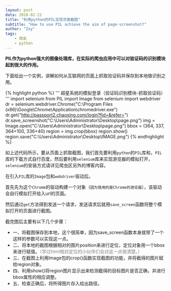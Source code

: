 ```yaml
---
layout: post
data: 2018-02-22
title: "利用python的PIL实现页面截图"
subtitle: "How to use PIL achieve the aim of page-screenshot?"
author: "Zxy"
tags:
    - 爬虫
    - python
---
```

**PIL作为python强大的图像处理库，在实际的爬虫应用中可以对验证码的识别模块起到很大的作用。**

下面给出一个实例，讲解如何从互联网的页面上抓取验证码并保存到本地做识别之用。

{% highlight python %}
'''
超星系统的模拟登录（验证码识别模块-抓取验证码）
'''
import selenium
from PIL import Image
from selenium import webdriver
dr = selenium.webdriver.Chrome("C:\Program Files (x86)\Google\Chrome\Application\chromedriver.exe")
dr.get("http://passport2.chaoxing.com/login?fid=&refer=")
dr.save_screenshot("C:\Users\Administrator\Desktop\page.png")
img = Image.open("C:\Users\Administrator\Desktop\page.png")
bbox = (364, 337, 364+100, 336+40)
region = img.crop(bbox)
region.show()
region.save("C:\Users\Administrator\Desktop\IMAGE.png")
{% endhighlight %}

如上述代码所示，要从页面上抓取截图，我们首先要利用`python`的`PIL`库和，`PIL`库的下载方式自行百度，然后要利用`selenium`库来实现游览器的模拟打开，`selenium`的安装方式请详见爬虫区另外的博客内容。

在引入`PIL`库的`Image`包和`webdriver`驱动后。

首先先为这个`Chrome`的驱动构建一个对象（`因为我用的是Chrome的游览器`），该驱动会自行模拟打开给入url的页面。

然后通过`get`方法得到发送一个请求，发送请求后就用`save_screen`函数将整个模拟打开的页面进行截图。

截完图后主要有以下几个步骤：
<ul>
	<li>一、将截图保存到本地，这个很简单，因为save_screen函数本身就带了一个这样的参数可以实现这一点。</li>
	<li>二、将本地的截图根据相对的图片position来进行定位，定位对象用一个bbox来进行赋值。<span style="color:grey">（学过html相对定位的小伙伴们会对这一点很清楚。）</span></li>
    <li>三、在截图上利用Image包的crop()函数实现截图的功能，并将截得的图片赋给region对象。</li>
    <li>四、利用show()将region图片显示出来检测截得的目标图片是否正确，并进行bbox属性的相应调整。</li>
	<li>五、检查正确后，将所得图片存入给出路径。</li>
</ul>